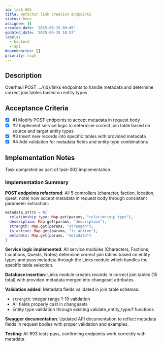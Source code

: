```yaml
---
id: task-005
title: Refactor link creation endpoints
status: Done
assignee: []
created_date: '2025-09-19 09:49'
updated_date: '2025-09-19 10:57'
labels:
  - backend
  - api
dependencies: []
priority: high
---
```


## Description

<!-- SECTION:DESCRIPTION:BEGIN -->
Overhaul POST .../\{id\}/links endpoints to handle metadata and determine correct join tables based on entity types
<!-- SECTION:DESCRIPTION:END -->

## Acceptance Criteria
<!-- AC:BEGIN -->
- [x] #1 Modify POST endpoints to accept metadata in request body
- [x] #2 Implement service logic to determine correct join table based on source and target entity types
- [x] #3 Insert new records into specific tables with provided metadata
- [x] #4 Add validation for metadata fields and entity type combinations
<!-- AC:END -->

## Implementation Notes

<!-- SECTION:NOTES:BEGIN -->
Task completed as part of task-002 implementation.

### Implementation Summary

**POST endpoints refactored**: All 5 controllers (character, faction, location, quest, note) now accept metadata in request body through consistent parameter extraction:

```elixir
metadata_attrs = %{
  relationship_type: Map.get(params, "relationship_type"),
  description: Map.get(params, "description"),
  strength: Map.get(params, "strength"),
  is_active: Map.get(params, "is_active"),
  metadata: Map.get(params, "metadata")
}
```

**Service logic implemented**: All service modules (Characters, Factions, Locations, Quests, Notes) determine correct join tables based on entity types and pass metadata through the Links module which handles the specific table selection.

**Database insertion**: Links module creates records in correct join tables (15 total) with provided metadata merged into changeset attributes.

**Validation added**: Metadata fields validated in join table schemas:
- `strength`: integer range 1-10 validation
- All fields properly cast in changesets
- Entity type validation through existing validate_entity_type/1 functions

**Swagger documentation**: Updated API documentation to reflect metadata fields in request bodies with proper validation and examples.

**Testing**: All 693 tests pass, confirming endpoints work correctly with metadata.
<!-- SECTION:NOTES:END -->
